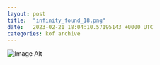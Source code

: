 ```yaml
---
layout:	post
title:	"infinity_found_18.png"
date:	2023-02-21 18:04:10.57195143 +0000 UTC
categories:	kof archive
---
```


![Image Alt](https://k0f.github.io/assets/infinity_found_18.png)